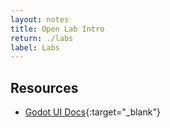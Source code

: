 ```yaml
---
layout: notes
title: Open Lab Intro
return: ./labs
label: Labs
---
```




## Resources
- [Godot UI Docs](https://docs.godotengine.org/en/stable/getting_started/step_by_step/ui_introduction_to_the_ui_system.html){:target="_blank"}